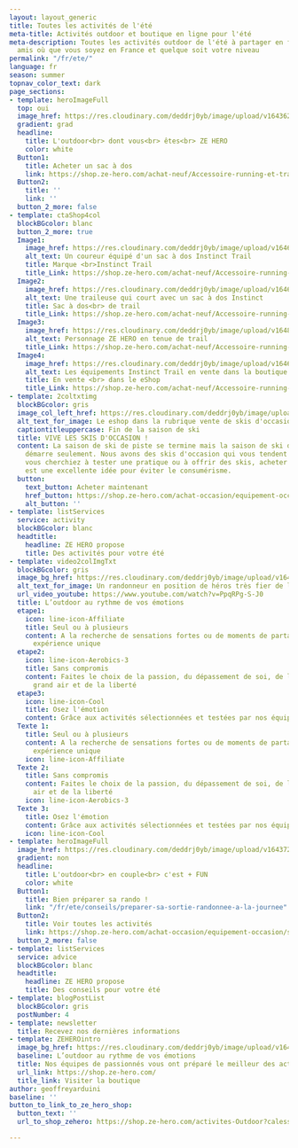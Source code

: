 ```yaml
---
layout: layout_generic
title: Toutes les activités de l'été
meta-title: Activités outdoor et boutique en ligne pour l'été
meta-description: Toutes les activités outdoor de l'été à partager en famille ou entre
  amis où que vous soyez en France et quelque soit votre niveau
permalink: "/fr/ete/"
language: fr
season: summer
topnav_color_text: dark
page_sections:
- template: heroImageFull
  top: oui
  image_href: https://res.cloudinary.com/deddrj0yb/image/upload/v1643624276/website/Surf%20Atlantic/IMG_7712_jj6zyy.jpg
  gradient: grad
  headline:
    title: L'outdoor<br> dont vous<br> êtes<br> ZE HERO
    color: white
  Button1:
    title: Acheter un sac à dos
    link: https://shop.ze-hero.com/achat-neuf/Accessoire-running-et-trail/Sac-et-Sac-%C3%A0-dos-running
  Button2:
    title: ''
    link: ''
  button_2_more: false
- template: ctaShop4col
  blockBGcolor: blanc
  button_2_more: true
  Image1:
    image_href: https://res.cloudinary.com/deddrj0yb/image/upload/v1646751094/website/Instinct%20Trail/Instinct_trail_homme_collection_wbzqdp.webp
    alt_text: Un coureur équipé d'un sac à dos Instinct Trail
    title: Marque <br>Instinct Trail
    title_Link: https://shop.ze-hero.com/achat-neuf/Accessoire-running-et-trail/Sac-et-Sac-%C3%A0-dos-running
  Image2:
    image_href: https://res.cloudinary.com/deddrj0yb/image/upload/v1646751107/website/Instinct%20Trail/Instinct_trail_femme_collection_hrqsxb.webp
    alt_text: Une traileuse qui court avec un sac à dos Instinct
    title: Sac à dos<br> de trail
    title_Link: https://shop.ze-hero.com/achat-neuf/Accessoire-running-et-trail/Sac-et-Sac-%C3%A0-dos-running
  Image3:
    image_href: https://res.cloudinary.com/deddrj0yb/image/upload/v1648197165/website/assets/Personnages%20poses/Trail.png
    alt_text: Personnage ZE HERO en tenue de trail
    title_Link: https://shop.ze-hero.com/achat-neuf/Accessoire-running-et-trail/Sac-et-Sac-%C3%A0-dos-running
  Image4:
    image_href: https://res.cloudinary.com/deddrj0yb/image/upload/v1646751112/website/Instinct%20Trail/Instinct_trail_collection_pbjwti.webp
    alt_text: Les équipements Instinct Trail en vente dans la boutique ZE HERO
    title: En vente <br> dans le eShop
    title_Link: https://shop.ze-hero.com/achat-neuf/Accessoire-running-et-trail/Sac-et-Sac-%C3%A0-dos-running
- template: 2coltxtimg
  blockBGcolor: gris
  image_col_left_href: https://res.cloudinary.com/deddrj0yb/image/upload/v1642676740/website/winter/ze-hero-marketplace-eshop_jwwp12.png
  alt_text_for_image: Le eshop dans la rubrique vente de skis d'occasion
  captiontitleuppercase: Fin de la saison de ski
  title: VIVE LES SKIS D'OCCASION !
  content: La saison de ski de piste se termine mais la saison de ski de randonnée
    démarre seulement. Nous avons des skis d'occasion qui vous tendent les bras. Que
    vous cherchiez à tester une pratique ou à offrir des skis, acheter des skis d'occasion
    est une excellente idée pour éviter le consumérisme.
  button:
    text_button: Acheter maintenant
    href_button: https://shop.ze-hero.com/achat-occasion/equipement-occasion/ski-occasion
    alt_button: ''
- template: listServices
  service: activity
  blockBGcolor: blanc
  headtitle:
    headline: ZE HERO propose
    title: Des activités pour votre été
- template: video2colImgTxt
  blockBGcolor: gris
  image_bg_href: https://res.cloudinary.com/deddrj0yb/image/upload/v1643816166/website/summer/japheth-mast-Ls3yexjyRpk-unsplash_uxxrwp.jpg
  alt_text_for_image: Un randonneur en position de héros très fier de lui
  url_video_youtube: https://www.youtube.com/watch?v=PpqRPg-S-J0
  title: L’outdoor au rythme de vos émotions
  etape1:
    icon: line-icon-Affiliate
    title: Seul ou à plusieurs
    content: A la recherche de sensations fortes ou de moments de partage, vivez une
      expérience unique
  etape2:
    icon: line-icon-Aerobics-3
    title: Sans compromis
    content: Faites le choix de la passion, du dépassement de soi, de la fierté, du
      grand air et de la liberté
  etape3:
    icon: line-icon-Cool
    title: Osez l'émotion
    content: Grâce aux activités sélectionnées et testées par nos équipes professionnelles
  Texte 1:
    title: Seul ou à plusieurs
    content: A la recherche de sensations fortes ou de moments de partage, vivez une
      expérience unique
    icon: line-icon-Affiliate
  Texte 2:
    title: Sans compromis
    content: Faites le choix de la passion, du dépassement de soi, de la fierté, du       grand
      air et de la liberté
    icon: line-icon-Aerobics-3
  Texte 3:
    title: Osez l'émotion
    content: Grâce aux activités sélectionnées et testées par nos équipes professionnelles
    icon: line-icon-Cool
- template: heroImageFull
  image_href: https://res.cloudinary.com/deddrj0yb/image/upload/v1643722536/website/summer/krakenimages-5HsCIUSeq7Q-unsplash_fcnhy8.jpg
  gradient: non
  headline:
    title: L'outdoor<br> en couple<br> c'est + FUN
    color: white
  Button1:
    title: Bien préparer sa rando !
    link: "/fr/ete/conseils/preparer-sa-sortie-randonnee-a-la-journee"
  Button2:
    title: Voir toutes les activités
    link: https://shop.ze-hero.com/achat-occasion/equipement-occasion/ski-occasion
  button_2_more: false
- template: listServices
  service: advice
  blockBGcolor: blanc
  headtitle:
    headline: ZE HERO propose
    title: Des conseils pour votre été
- template: blogPostList
  blockBGcolor: gris
  postNumber: 4
- template: newsletter
  title: Recevez nos dernières informations
- template: ZEHEROintro
  image_bg_href: https://res.cloudinary.com/deddrj0yb/image/upload/v1645714273/groupe/montblanc-escalade/logo/bandeau-zehero-marchand_rvjdy1.png
  baseline: L’outdoor au rythme de vos émotions
  title: Nos équipes de passionnés vous ont préparé le meilleur des activités outdoor
  url_link: https://shop.ze-hero.com/
  title_link: Visiter la boutique
author: geoffreyarduini
baseline: ''
button_to_link_to_ze_hero_shop:
  button_text: ''
  url_to_shop_zehero: https://shop.ze-hero.com/activites-Outdoor?calessonstype=all&catypegenderlistsummer=all&calessonsactivitytype=Canyoning&start-date=

---
```

